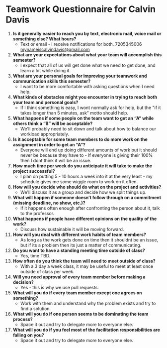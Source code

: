 # Teamwork Questionnaire for Calvin Davis

1. __Is it generally easier to reach you by text, electronic mail, voice mail or something else?  What hours?__ 
   * Text or email - I receive notifications for both. 7205345006 mynameiscalvindavis@gmail.com
1. __What are your expectations about what your team will accomplish this semester?__ 
   * I expect that all of us will get done what we need to get done, and learn a lot while doing it.
1. __What are your personal goals for improving your teamwork and communication skills this semester?__ 
   * I want to be more comfortable with asking questions when I need help.
1. __What kinds of obstacles might you encounter in trying to reach both your team and personal goals?__ 
   * If I think something is easy, I wont normally ask for help, but the "if it takes longer than 5 minutes, ask" motto should help.
1. __What happens if some people on the team want to get an “A” while others think a “B” will be acceptable?__ 
   * We'll probably need to sit down and talk about how to balance our workload appropriately.
1. __Is it acceptable for some team members to do more work on the assignment in order to get an “A”?__ 
   * Everyone will end up doing different amounts of work but it should never be because they have to - If everyone is giving their 100% then I dont think it will be an issue.
1. __How much time per week do you anticipate it will take to make the project successful?__ 
   * I plan on putting 5 - 10 hours a week into it at the very least - my schedule gives me some wiggle room to work on it often.
1. __How will you decide who should do what on the project and activities?__ 
   * We'll discuss it as a group and decide how we split things up.
1. __What will happen if someone doesn’t follow through on a commitment (missing deadline, no show, etc.)?__ 
   * If it happens often enough after confronting the person about it, talk to the professor.
1. __What happens if people have different opinions on the quality of the work?__ 
   * Discuss how sustainable it will be moving forward.
1. __How will you deal with different work habits of team members?__ 
   * As long as the work gets done on time then it shouldnt be an issue, but if its a problem then its just a matter of communicating.
1. __Do you want to have a standing meeting time outside of class?__ 
   * Yes, time TBD.
1. __How often do you think the team will need to meet outside of class?__ 
   * With a 3 day a week class, it may be useful to meet at least once outside of class per week.
1. __Will you need approval of every team member before making a decision?__ 
   * Yes - this is why we use pull requests.
1. __What will you do if every team member except one agrees on something?__ 
   * Work with them and understand why the problem exists and try to find a solution.
1. __What will you do if one person seems to be dominating the team process?__ 
   * Space it out and try to delegate more to everyone else.
1. __What will you do if you feel most of the facilitation responsibilities are falling on you?__ 
   * Space it out and try to delegate more to everyone else.
